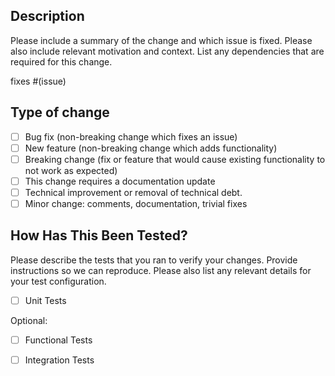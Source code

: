 ## Description

Please include a summary of the change and which issue is fixed. Please also include relevant motivation and context. List any dependencies that are required for this change.

fixes #(issue)

## Type of change

- [ ] Bug fix (non-breaking change which fixes an issue)
- [ ] New feature (non-breaking change which adds functionality)
- [ ] Breaking change (fix or feature that would cause existing functionality to not work as expected)
- [ ] This change requires a documentation update
- [ ] Technical improvement or removal of technical debt. 
- [ ] Minor change: comments, documentation, trivial fixes

## How Has This Been Tested?

Please describe the tests that you ran to verify your changes. Provide instructions so we can reproduce. Please also list any relevant details for your test configuration.

- [ ] Unit Tests

Optional:

- [ ] Functional Tests
- [ ] Integration Tests

